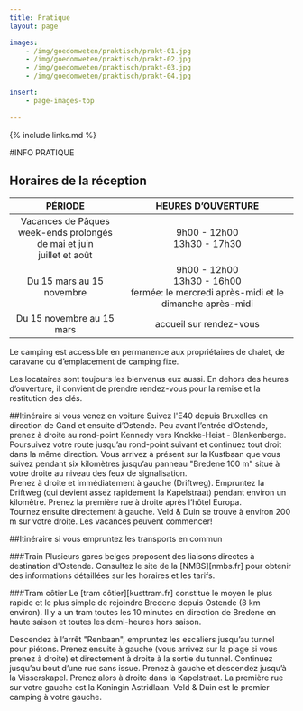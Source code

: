 ```yaml
---
title: Pratique
layout: page

images:
    - /img/goedomweten/praktisch/prakt-01.jpg
    - /img/goedomweten/praktisch/prakt-02.jpg
    - /img/goedomweten/praktisch/prakt-03.jpg
    - /img/goedomweten/praktisch/prakt-04.jpg

insert:
    - page-images-top
    
---
```


{% include links.md %}

#INFO PRATIQUE


## Horaires de la réception

PÉRIODE                         | HEURES D’OUVERTURE        | 
:------------------------------:|:-----------:|
Vacances de Pâques <br>week-ends prolongés de mai et juin<br>juillet et août               |9h00 - 12h00<br>13h30 - 17h30
Du 15 mars au 15 novembre        |9h00 - 12h00<br>13h30 - 16h00<br>fermée: le mercredi après-midi et le dimanche après-midi
Du 15 novembre au 15 mars        |accueil sur rendez-vous      


Le camping est accessible en permanence aux propriétaires de chalet, 
de caravane ou d’emplacement de camping fixe.

Les locataires sont toujours les bienvenus eux aussi. En dehors des heures d’ouverture, il convient de prendre rendez-vous pour la remise et la restitution des clés.


##Itinéraire si vous venez en voiture
Suivez l'E40 depuis Bruxelles en direction de Gand et ensuite d’Ostende. Peu avant l’entrée d’Ostende, prenez à droite au rond-point Kennedy vers Knokke-Heist - Blankenberge.<br>
Poursuivez votre route jusqu’au rond-point suivant et continuez tout droit dans la même direction. Vous arrivez à présent sur la Kustbaan que vous suivez pendant six kilomètres jusqu’au panneau "Bredene 100 m" situé à votre droite au niveau des feux de signalisation.<br> 
Prenez à droite et immédiatement à gauche (Driftweg). Empruntez la Driftweg (qui devient assez rapidement la Kapelstraat) pendant environ un kilomètre. Prenez la première rue à droite après l’hôtel Europa.<br>
Tournez ensuite directement à gauche. Veld & Duin se trouve à environ 200 m sur votre droite. Les vacances peuvent commencer!

##Itinéraire si vous empruntez les transports en commun


###Train
Plusieurs gares belges proposent des liaisons directes à destination d'Ostende. Consultez le site de la [NMBS][nmbs.fr] pour obtenir des informations détaillées sur les horaires et les tarifs.

###Tram côtier
Le [tram côtier][kusttram.fr] constitue le moyen le plus rapide et le plus simple de rejoindre Bredene depuis Ostende (8 km environ). Il y a un tram toutes les 10 minutes en direction de Bredene en haute saison et toutes les demi-heures hors saison.<br>

Descendez à l’arrêt "Renbaan", empruntez les escaliers jusqu’au tunnel pour piétons. Prenez ensuite à gauche (vous arrivez sur la plage si vous prenez à droite) et directement à droite à la sortie du tunnel. Continuez jusqu’au bout d’une rue sans issue. Prenez à gauche et descendez jusqu’à la Visserskapel. Prenez alors à droite dans la Kapelstraat. La première rue sur votre gauche est la Koningin Astridlaan. Veld & Duin est le premier camping à votre gauche.



